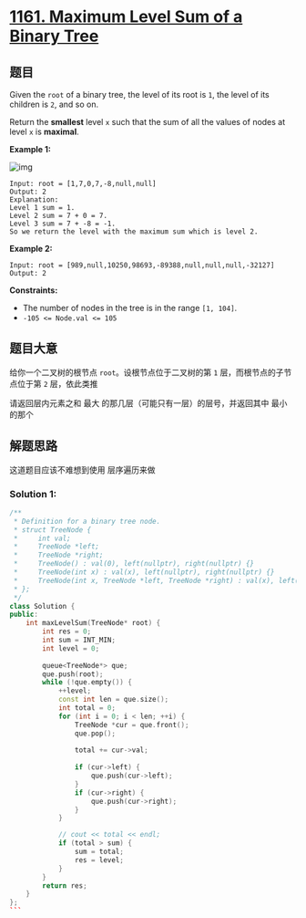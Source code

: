 # [1161. Maximum Level Sum of a Binary Tree](https://leetcode.cn/problems/maximum-level-sum-of-a-binary-tree/)

## 题目

Given the `root` of a binary tree, the level of its root is `1`, the level of its children is `2`, and so on.

Return the **smallest** level `x` such that the sum of all the values of nodes at level `x` is **maximal**.

 

**Example 1:**

![img](https://assets.leetcode.com/uploads/2019/05/03/capture.JPG)

```
Input: root = [1,7,0,7,-8,null,null]
Output: 2
Explanation: 
Level 1 sum = 1.
Level 2 sum = 7 + 0 = 7.
Level 3 sum = 7 + -8 = -1.
So we return the level with the maximum sum which is level 2.
```

**Example 2:**

```
Input: root = [989,null,10250,98693,-89388,null,null,null,-32127]
Output: 2
```

 

**Constraints:**

- The number of nodes in the tree is in the range `[1, 104]`.
- `-105 <= Node.val <= 105`

## 题目大意

给你一个二叉树的根节点 `root`。设根节点位于二叉树的第 `1` 层，而根节点的子节点位于第 `2` 层，依此类推

请返回层内元素之和 最大 的那几层（可能只有一层）的层号，并返回其中 最小 的那个

## 解题思路

这道题目应该不难想到使用 层序遍历来做

### Solution 1:


````c++
/**
 * Definition for a binary tree node.
 * struct TreeNode {
 *     int val;
 *     TreeNode *left;
 *     TreeNode *right;
 *     TreeNode() : val(0), left(nullptr), right(nullptr) {}
 *     TreeNode(int x) : val(x), left(nullptr), right(nullptr) {}
 *     TreeNode(int x, TreeNode *left, TreeNode *right) : val(x), left(left), right(right) {}
 * };
 */
class Solution {
public:
    int maxLevelSum(TreeNode* root) {
        int res = 0;
        int sum = INT_MIN;
        int level = 0;
        
        queue<TreeNode*> que;
        que.push(root);
        while (!que.empty()) {
            ++level;
            const int len = que.size();
            int total = 0;
            for (int i = 0; i < len; ++i) {
                TreeNode *cur = que.front();
                que.pop();
                
                total += cur->val;
                
                if (cur->left) {
                    que.push(cur->left);
                }
                if (cur->right) {
                    que.push(cur->right);
                }
            }

            // cout << total << endl;
            if (total > sum) {
                sum = total;
                res = level;
            }
        }
        return res;
    }
};
```

